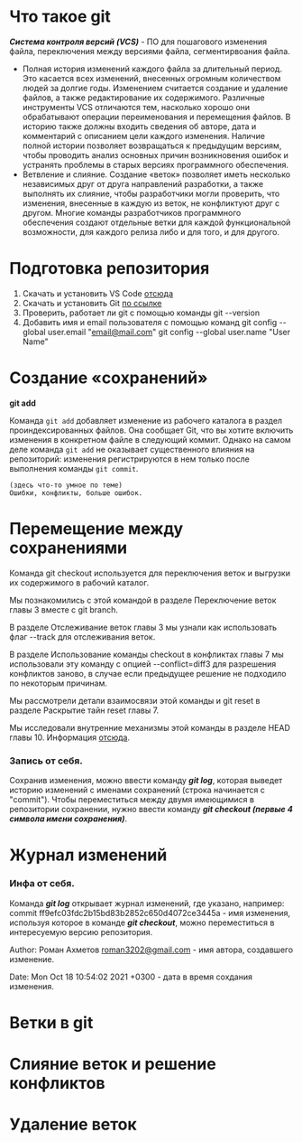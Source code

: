 # Что такое git
___Система контроля версий (VCS)___ - ПО для пошагового изменения файла, переключения между версиями файла, сегментирвоания файла.
* Полная история изменений каждого файла за длительный период. Это касается всех изменений, внесенных огромным количеством людей за долгие годы. Изменением считается создание и удаление файлов, а также редактирование их содержимого. Различные инструменты VCS отличаются тем, насколько хорошо они обрабатывают операции переименования и перемещения файлов. В историю также должны входить сведения об авторе, дата и комментарий с описанием цели каждого изменения. Наличие полной истории позволяет возвращаться к предыдущим версиям, чтобы проводить анализ основных причин возникновения ошибок и устранять проблемы в старых версиях программного обеспечения.
* Ветвление и слияние. Создание «веток» позволяет иметь несколько независимых друг от друга направлений разработки, а также выполнять их слияние, чтобы разработчики могли проверить, что изменения, внесенные в каждую из веток, не конфликтуют друг с другом. Многие команды разработчиков программного обеспечения создают отдельные ветки для каждой функциональной возможности, для каждого релиза либо и для того, и для другого.


# Подготовка репозитория
1.	Скачать и установить VS Code [отсюда](https://code.visualstudio.com/docs/?dv=win)
2.	Скачать и установить Git [по ссылке](https://git-scm.com/download/win)
3.	Проверить, работает ли git  с помощью команды 
git --version
4.	Добавить имя и email пользователя с помощью команд
  git config --global user.email "email@mail.com"
  git config --global user.name "User Name"


# Создание «сохранений»

**git add**

Команда `git add` добавляет изменение из рабочего каталога в раздел проиндексированных файлов. Она сообщает Git, что вы хотите включить изменения в конкретном файле в следующий коммит. Однако на самом деле команда `git add` не оказывает существенного влияния на репозиторий: изменения регистрируются в нем только после выполнения команды `git commit`.

    (здесь что-то умное по теме)
    Ошибки, конфликты, больше ошибок.

# Перемещение между сохранениями
Команда git checkout используется для переключения веток и выгрузки их содержимого в рабочий каталог.

Мы познакомились с этой командой в разделе Переключение веток главы 3 вместе с git branch.

В разделе Отслеживание веток главы 3 мы узнали как использовать флаг --track для отслеживания веток.

В разделе Использование команды checkout в конфликтах главы 7 мы использовали эту команду с опцией --conflict=diff3 для разрешения конфликтов заново, в случае если предыдущее решение не подходило по некоторым причинам.

Мы рассмотрели детали взаимосвязи этой команды и git reset в разделе Раскрытие тайн reset главы 7.

Мы исследовали внутренние механизмы этой команды в разделе HEAD главы 10. Информация [отсюда](https://git-scm.com/book/ru/v2/%D0%9F%D1%80%D0%B8%D0%BB%D0%BE%D0%B6%D0%B5%D0%BD%D0%B8%D0%B5-C%3A-%D0%9A%D0%BE%D0%BC%D0%B0%D0%BD%D0%B4%D1%8B-Git-%D0%92%D0%B5%D1%82%D0%B2%D0%BB%D0%B5%D0%BD%D0%B8%D0%B5-%D0%B8-%D1%81%D0%BB%D0%B8%D1%8F%D0%BD%D0%B8%D1%8F).

### Запись от себя.

Сохранив изменения, можно ввести команду ___git log___, которая выведет историю изменений с именами сохранений (строка начинается с "commit"). Чтобы переместиться между двумя имеющимися в репозитории сохранении, нужно ввести команду ___git checkout (первые 4 символа имени сохранения)___.

# Журнал изменений
### Инфа от себя.
Команда ___git log___ открывает журнал изменений, где указано, например:
commit ff9efc03fdc2b15bd83b2852c650d4072ce3445a - имя изменения, используя которое в команде ___git checkout___, можно переместиться в интересуемую версию репозитория.

Author: Роман Ахметов <roman3202@gmail.com> - имя автора, создавшего изменение.

Date:   Mon Oct 18 10:54:02 2021 +0300 - дата в время сохдания изменения.

# Ветки в git
# Слияние веток и решение конфликтов
# Удаление веток
